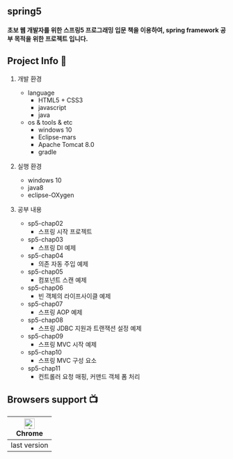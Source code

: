 ## spring5
#### 초보 웹 개발자를 위한 스프링5 프로그래밍 입문 책을 이용하여, spring framework 공부 목적을 위한 프로젝트 입니다.

## Project Info :punch:
1. 개발 환경
   * language
      - HTML5 + CSS3
      - javascript
      - java
   * os & tools & etc
      - windows 10
      - Eclipse-mars
      - Apache Tomcat 8.0
      - gradle
      
2. 실행 환경
    * windows 10
    * java8
    * eclipse-OXygen
    
3. 공부 내용
    * sp5-chap02
      * 스프링 시작 프로젝트
    * sp5-chap03
      * 스프링 DI 예제
    * sp5-chap04
      * 의존 자동 주입 예제
    * sp5-chap05
      * 컴포넌트 스캔 예제
    * sp5-chap06
      * 빈 객체의 라이프사이클 예제
    * sp5-chap07
      * 스프링 AOP 예제
    * sp5-chap08
      * 스프링 JDBC 지원과 트랜잭션 설정 예제
    * sp5-chap09
      * 스프링 MVC 시작 예제
    * sp5-chap10
      * 스프링 MVC 구성 요소
    * sp5-chap11
      * 컨트롤러 요청 매핑, 커맨드 객체 폼 처리 
    

## Browsers support :tv:

| [<img src="https://raw.githubusercontent.com/alrra/browser-logos/master/src/chrome/chrome_48x48.png" alt="Chrome" width="24px" height="24px" />](http://godban.github.io/browsers-support-badges/)<br/>Chrome |
| --------- |
| last version
